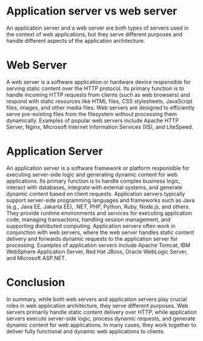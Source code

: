 # Application server vs web server
An application server and a web server are both types of servers used in the context of web applications, but they serve different purposes and handle different aspects of the application architecture.


# Web Server
A web server is a software application or hardware device responsible for serving static content over the HTTP protocol.
Its primary function is to handle incoming HTTP requests from clients (such as web browsers) and respond with static resources like HTML files, CSS stylesheets, JavaScript files, images, and other media files.
Web servers are designed to efficiently serve pre-existing files from the filesystem without processing them dynamically.
Examples of popular web servers include Apache HTTP Server, Nginx, Microsoft Internet Information Services (IIS), and LiteSpeed.

# Application Server
An application server is a software framework or platform responsible for executing server-side logic and generating dynamic content for web applications.
Its primary function is to handle complex business logic, interact with databases, integrate with external systems, and generate dynamic content based on client requests.
Application servers typically support server-side programming languages and frameworks such as Java (e.g., Java EE, Jakarta EE), .NET, PHP, Python, Ruby, Node.js, and others.
They provide runtime environments and services for executing application code, managing transactions, handling session management, and supporting distributed computing.
Application servers often work in conjunction with web servers, where the web server handles static content delivery and forwards dynamic requests to the application server for processing.
Examples of application servers include Apache Tomcat, IBM WebSphere Application Server, Red Hat JBoss, Oracle WebLogic Server, and Microsoft ASP.NET.

# Conclusion
In summary, while both web servers and application servers play crucial roles in web application architecture, they serve different purposes. Web servers primarily handle static content delivery over HTTP, while application servers execute server-side logic, process dynamic requests, and generate dynamic content for web applications. In many cases, they work together to deliver fully functional and dynamic web applications to clients.
